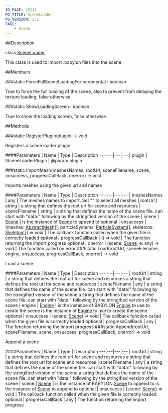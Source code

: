 ```yaml
---
ID_PAGE: 25211
PG_TITLE: SceneLoader
PG_VERSION: 2.1
TAGS:
    - Scene
---
```

##Description

class [SceneLoader](/classes/2.2/SceneLoader)

This class is used to import .babylon files into the scene

##Members

###static ForceFullSceneLoadingForIncremental : boolean

True to force the full loading of the scene, also to prevent from delaying the texture loading; false otherwise

###static ShowLoadingScreen : boolean

True to show the loading screen, false otherwise

##Methods

###static RegisterPlugin(plugin) &rarr; void

Registers a scene loader plugin

####Parameters
 | Name | Type | Description
---|---|---|---
 | plugin | ISceneLoaderPlugin |  @param plugin

###static ImportMesh(meshesNames, rootUrl, sceneFilename, scene, onsuccess, progressCallBack, onerror) &rarr; void

Imports meshes using the given url and names

####Parameters
 | Name | Type | Description
---|---|---|---
 | meshesNames | any |  The meshes names to import. Set &quot;&quot; to select all meshes
 | rootUrl | string |  a string that defines the root url for scene and resources
 | sceneFilename | string |  a string that defines the name of the scene file. can start with &quot;data:&quot; following by the stringified version of the scene
 | scene | [Scene](/classes/2.2/Scene) |  is the instance of [Scene](/classes/2.2/Scene) to append to
optional | onsuccess | (meshes: [AbstractMesh](/classes/2.2/AbstractMesh)[], particleSystems: [ParticleSystem](/classes/2.2/ParticleSystem)[], skeletons: [Skeleton](/classes/2.2/Skeleton)[]) =&gt; void |  The callback function called when the given file is correctly loaded
optional | progressCallBack | () =&gt; void |  The function returning the import progress
optional | onerror | (scene: [Scene](/classes/2.2/Scene), e: any) =&gt; void | The function called on error
###static Load(rootUrl, sceneFilename, engine, onsuccess, progressCallBack, onerror) &rarr; void

Load a scene

####Parameters
 | Name | Type | Description
---|---|---|---
 | rootUrl | string |  a string that defines the root url for scene and resources a string that defines the root url for scene and resources
 | sceneFilename | any |  a string that defines the name of the scene file. can start with "data:" following by the stringified version of the scene a string that defines the name of the scene file. can start with &quot;data:&quot; following by the stringified version of the scene
 | engine | [Engine](/classes/2.2/Engine) |  is the instance of BABYLON.[Engine](/classes/2.2/Engine) to use to create the scene is the instance of [Engine](/classes/2.2/Engine) to use to create the scene
optional | onsuccess | (scene: [Scene](/classes/2.2/Scene)) =&gt; void |  The callback function called when the given file is correctly loaded
optional | progressCallBack | any |  The function returning the import progress
###static Append(rootUrl, sceneFilename, scene, onsuccess, progressCallBack, onerror) &rarr; void

Append a scene

####Parameters
 | Name | Type | Description
---|---|---|---
 | rootUrl | string |  a string that defines the root url for scene and resources a string that defines the root url for scene and resources
 | sceneFilename | any |  a string that defines the name of the scene file. can start with "data:" following by the stringified version of the scene a string that defines the name of the scene file. can start with &quot;data:&quot; following by the stringified version of the scene
 | scene | [Scene](/classes/2.2/Scene) |  is the instance of BABYLON.[Scene](/classes/2.2/Scene) to append to is the instance of [Scene](/classes/2.2/Scene) to append to
optional | onsuccess | (scene: [Scene](/classes/2.2/Scene)) =&gt; void |  The callback function called when the given file is correctly loaded
optional | progressCallBack | any |  The function returning the import progress
